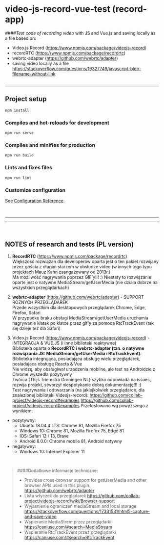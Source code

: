 # video-js-record-vue-test (record-app)
####_Test code of recording video_ with JS and Vue.js and saving locally as a file based on: 
 - Video.js Record (https://www.npmjs.com/package/videojs-record)
 - recordRTC (https://www.npmjs.com/package/recordrtc)
 - webrtc-adapter (https://github.com/webrtc/adapter)
 - saving video locally as a file https://stackoverflow.com/questions/19327749/javascript-blob-filename-without-link
<br><br>

---

## Project setup
```
npm install
```

### Compiles and hot-reloads for development
```
npm run serve
```

### Compiles and minifies for production
```
npm run build
```

### Lints and fixes files
```
npm run lint
```

### Customize configuration
See [Configuration Reference](https://cli.vuejs.org/config/).

<br>

---
---

<br>

## NOTES of research and tests (PL version)
1. **RecordRTC** (https://www.npmjs.com/package/recordrtc)	
Większość rozwiązań dla developerów oparta jest o ten pakiet rozwijany przez gościa z długim starzem w obsłudze video (w innych tego typu projektach Mauz Kahn zaangażowany od 2013r.)	
Ma możliwość nagrywania poprzez GIF’y!!! :)	
Niestety to rozwiązanie oparte jest o natywne MediaStream/getUserMedia (nie działa dobrze na wszystkich przeglądarkach)	
	
2. **webrtc-adapter** (https://github.com/webrtc/adapter) - SUPPORT RÓŻNYCH PRZEGLĄDAREK	
Przede wszystkim dla desktopowych przeglądarek Chrome, Edge, Firefox, Safari	
W przypadku braku obsługi MediaStream/getUserMedia uruchamia nagrywanie klatak po klatce przez gif’y za pomocą RtcTrackEvent (tak się dzieje też dla Safari)	
	
3. Video.js Record (https://www.npmjs.com/package/videojs-record) - INTEGRACJA & VUE.JS (i inne biblioteki reaktywne)	
Biblioteka oparta o **__RecordRTC i webrtc-adapter (tzn. o natywne rozwiązania JS: MediaStream/getUserMedia i RtcTrackEvent)__**. Biblioteka integrująca, posiadająca obsługę wielu przeglądarek, posiadająca obsługę Reacta & Vue	
Nie widzę, aby obsługiwał urzadzenia mobilne, ale test na Androidzie z Chrome wyszedła pozytywny	
Twórca (Thijs Triemstra Groningen NL) szybko odpowiada na issues, rozwija projekt, stworzył niespotykanie dobrą dokumentację!!! :)	
Test nagrywania i odtwarzania (na jakiejkolwiek przeglądarce, dla znalezionej biblioteki Videojs-record): https://github.com/collab-project/videojs-record#examples	https://github.com/collab-project/videojs-record#examples
Przetestowano wg powyższego z wynikiem: 	
- pozytywny:	
    - Ubuntu 18.04.4 LTS: Chrome 81, Mozilla Firefox 75	
    - Windows 10: Chrome 81, Mozilla Firefox 75, Edge 81	
    - IOS: Safari 12 / 13, Brave	
    - Android 8.0.0: Chrome mobile 81, Android natywny	
 - negatywny:	
    - Windows 10: Internet Explorer 11	
	
	
<br>

>####Dodatkowe informacje techniczne:
>	
> - Provides cross-browser support for getUserMedia and other browser APIs used in this plugin.	https://github.com/webrtc/adapter
> - Lista wtyczek do przeglądarek	https://github.com/collab-project/videojs-record/wiki/Browser-support
> - Wyjasnienie ograniczeń mediaStream and local storage	https://stackoverflow.com/questions/17331531/html5-capture-and-save-video
> - Wspieranie MediaStrem przez przeglądarki	https://caniuse.com/#search=MediaStream
> - Wspieranie RtcTrackEvent przez przeglądarki	https://caniuse.com/#search=RtcTrackEvent

